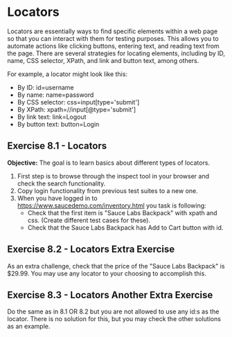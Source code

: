 # Locators

 Locators are essentially ways to find specific elements within a web page so that you can interact with them for testing purposes. This allows you to automate actions like clicking buttons, entering text, and reading text from the page. There are several strategies for locating elements, including by ID, name, CSS selector, XPath, and link and button text, among others.

 For example, a locator might look like this:

- By ID: id=username
- By name: name=password
- By CSS selector: css=input[type='submit']
- By XPath: xpath=//input[@type='submit']
- By link text: link=Logout
- By button text: button=Login

## Exercise 8.1 - Locators

**Objective:** The goal is to learn basics about different types of locators.

1. First step is to browse through the inspect tool in your browser and check the search functionality.
2. Copy login functionality from previous test suites to a new one.
3. When you have logged in to https://www.saucedemo.com/inventory.html you task is following:
    - Check that the first item is "Sauce Labs Backpack" with xpath and css. (Create different test cases for these).
    - Check that the Sauce Labs Backpack has Add to Cart button with id.

## Exercise 8.2 - Locators Extra Exercise

As an extra challenge, check that the price of the "Sauce Labs Backpack" is $29.99. You may use any locator to your choosing to accomplish this.

## Exercise 8.3 - Locators Another Extra Exercise

Do the same as in 8.1 OR 8.2 but you are not allowed to use any id:s as the locator. There is no solution for this, but you may check the other solutions as an example.
